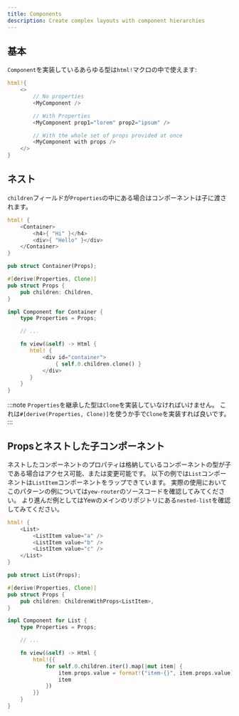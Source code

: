 ```yaml
---
title: Components
description: Create complex layouts with component hierarchies
---
```

## 基本

`Component`を実装しているあらゆる型は`html!`マクロの中で使えます:

```rust
html!{
    <>
        // No properties
        <MyComponent />

        // With Properties
        <MyComponent prop1="lorem" prop2="ipsum" />

        // With the whole set of props provided at once
        <MyComponent with props />
    </>
}
```

## ネスト

`children`フィールドが`Properties`の中にある場合はコンポーネントは子に渡されます。

```rust title="parent.rs"
html! {
    <Container>
        <h4>{ "Hi" }</h4>
        <div>{ "Hello" }</div>
    </Container>
}
```

```rust title="container.rs"
pub struct Container(Props);

#[derive(Properties, Clone)]
pub struct Props {
    pub children: Children,
}

impl Component for Container {
    type Properties = Props;

    // ...

    fn view(&self) -> Html {
       html! {
           <div id="container">
               { self.0.children.clone() }
           </div>
       }
    }
}
```

:::note
`Properties`を継承した型は`Clone`を実装していなければいけません。
これは`#[derive(Properties, Clone)]`を使うか手で`Clone`を実装すれば良いです。
:::

## Propsとネストした子コンポーネント

ネストしたコンポーネントのプロパティは格納しているコンポーネントの型が子である場合はアクセス可能、または変更可能です。
以下の例では`List`コンポーネントは`ListItem`コンポーネントをラップできています。
実際の使用においてこのパターンの例については`yew-router`のソースコードを確認してみてください。
より進んだ例としてはYewのメインのリポジトリにある`nested-list`を確認してみてください。

```rust title="parent.rs"
html! {
    <List>
        <ListItem value="a" />
        <ListItem value="b" />
        <ListItem value="c" />
    </List>
}
```

```rust title="list.rs"
pub struct List(Props);

#[derive(Properties, Clone)]
pub struct Props {
    pub children: ChildrenWithProps<ListItem>,
}

impl Component for List {
    type Properties = Props;

    // ...

    fn view(&self) -> Html {
        html!{{
            for self.0.children.iter().map(|mut item| {
                item.props.value = format!("item-{}", item.props.value);
                item
            })
        }}
    }
}
```

